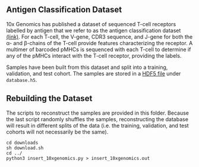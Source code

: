 ## Antigen Classification Dataset

10x Genomics has published a dataset of sequenced T-cell receptors labelled by antigen that we refer to as the antigen classification dataset
[(link)](https://www.10xgenomics.com/resources/application-notes/a-new-way-of-exploring-immunity-linking-highly-multiplexed-antigen-recognition-to-immune-repertoire-and-phenotype/).
For each T-cell, the V-gene, CDR3 sequence, and J-gene for both the α- and β-chains of the T-cell provide features characterizing
the receptor. A multimer of barcoded pMHCs is sequenced with each T-cell to determine if any of the pMHCs interact with the T-cell
receptor, providing the labels. 

Samples have been built from this dataset and split into a training, validation, and test cohort. The samples are stored in a [HDF5 file](https://www.hdfgroup.org/downloads/hdfview/)
under
`database.h5`.

## Rebuilding the Dataset

The scripts to reconstruct the samples are provided in this folder. Because the last script randomly shuffles the samples, reconstructing the database will result in different splits of the data (i.e. the training, validation, and test cohorts will not necessarily be the same).

```
cd downloads
sh download.sh
cd ../
python3 insert_10xgenomics.py > insert_10xgenomics.out
```
